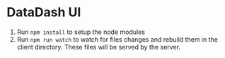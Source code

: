 # DataDash UI
1. Run `npm install` to setup the node modules
2. Run `npm run watch` to watch for files changes and rebuild them in the client directory. These files will be served by the server.
